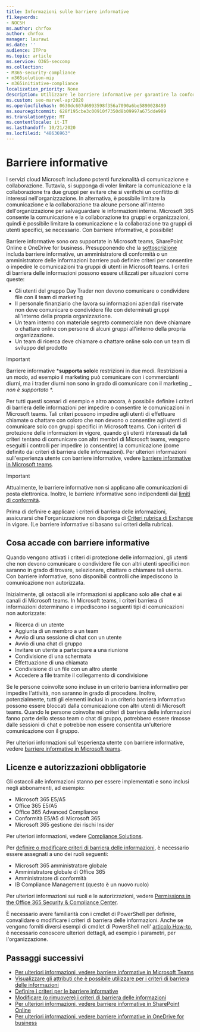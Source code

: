 ```yaml
---
title: Informazioni sulle barriere informative
f1.keywords:
- NOCSH
ms.author: chrfox
author: chrfox
manager: laurawi
ms.date: ''
audience: ITPro
ms.topic: article
ms.service: O365-seccomp
ms.collection:
- M365-security-compliance
- m365solution-mip
- m365initiative-compliance
localization_priority: None
description: Utilizzare le barriere informative per garantire la conformità della comunicazione tramite Microsoft teams all'interno dell'organizzazione.
ms.custom: seo-marvel-apr2020
ms.openlocfilehash: 0630dc607d6993598f356a7090a6be5890028499
ms.sourcegitcommit: 628f195cbe3c00910f7350d8b09997a675dde989
ms.translationtype: MT
ms.contentlocale: it-IT
ms.lasthandoff: 10/21/2020
ms.locfileid: "48636963"
---
```

# <a name="information-barriers"></a>Barriere informative

I servizi cloud Microsoft includono potenti funzionalità di comunicazione e collaborazione. Tuttavia, si supponga di voler limitare la comunicazione e la collaborazione tra due gruppi per evitare che si verifichi un conflitto di interessi nell'organizzazione. In alternativa, è possibile limitare la comunicazione e la collaborazione tra alcune persone all'interno dell'organizzazione per salvaguardare le informazioni interne. Microsoft 365 consente la comunicazione e la collaborazione tra gruppi e organizzazioni, quindi è possibile limitare la comunicazione e la collaborazione tra gruppi di utenti specifici, se necessario. Con barriere informative, è possibile! 

Barriere informative sono ora supportate in Microsoft teams, SharePoint Online e OneDrive for business. Presupponendo che la [sottoscrizione](#required-licenses-and-permissions) includa barriere informative, un amministratore di conformità o un amministratore delle informazioni barriere può definire criteri per consentire o impedire le comunicazioni tra gruppi di utenti in Microsoft teams. I criteri di barriera delle informazioni possono essere utilizzati per situazioni come queste:

- Gli utenti del gruppo Day Trader non devono comunicare o condividere file con il team di marketing
- Il personale finanziario che lavora su informazioni aziendali riservate non deve comunicare o condividere file con determinati gruppi all'interno della propria organizzazione.
- Un team interno con materiale segreto commerciale non deve chiamare o chattare online con persone di alcuni gruppi all'interno della propria organizzazione.
- Un team di ricerca deve chiamare o chattare online solo con un team di sviluppo del prodotto

> [!IMPORTANT]
> Barriere informative ***supporta solo**le restrizioni in due modi. Restrizioni a un modo, ad esempio il marketing può comunicare con i commercianti diurni, ma i trader diurni non sono in grado di comunicare con il marketing _ *_non è supportato_* *.

Per tutti questi scenari di esempio e altro ancora, è possibile definire i criteri di barriera delle informazioni per impedire o consentire le comunicazioni in Microsoft teams. Tali criteri possono impedire agli utenti di effettuare chiamate o chattare con coloro che non devono o consentire agli utenti di comunicare solo con gruppi specifici in Microsoft teams. Con i criteri di protezione delle informazioni in vigore, quando gli utenti interessati da tali criteri tentano di comunicare con altri membri di Microsoft teams, vengono eseguiti i controlli per impedire (o consentire) la comunicazione (come definito dai criteri di barriera delle informazioni). Per ulteriori informazioni sull'esperienza utente con barriere informative, vedere [barriere informative in Microsoft teams](https://docs.microsoft.com/MicrosoftTeams/information-barriers-in-teams).

> [!IMPORTANT]
> Attualmente, le barriere informative non si applicano alle comunicazioni di posta elettronica. Inoltre, le barriere informative sono indipendenti dai [limiti di conformità](set-up-compliance-boundaries.md).<p>Prima di definire e applicare i criteri di barriera delle informazioni, assicurarsi che l'organizzazione non disponga di [Criteri rubrica di Exchange](https://docs.microsoft.com/exchange/address-books/address-book-policies/address-book-policies) in vigore. (Le barriere informative si basano sui criteri della rubrica). 

## <a name="what-happens-with-information-barriers"></a>Cosa accade con barriere informative

Quando vengono attivati i criteri di protezione delle informazioni, gli utenti che non devono comunicare o condividere file con altri utenti specifici non saranno in grado di trovare, selezionare, chattare o chiamare tali utente. Con barriere informative, sono disponibili controlli che impediscono la comunicazione non autorizzata.

Inizialmente, gli ostacoli alle informazioni si applicano solo alle chat e ai canali di Microsoft teams. In Microsoft teams, i criteri barriera di informazioni determinano e impediscono i seguenti tipi di comunicazioni non autorizzate:

- Ricerca di un utente
- Aggiunta di un membro a un team
- Avvio di una sessione di chat con un utente
- Avvio di una chat di gruppo
- Invitare un utente a partecipare a una riunione
- Condivisione di una schermata
- Effettuazione di una chiamata
- Condivisione di un file con un altro utente
- Accedere a file tramite il collegamento di condivisione 

Se le persone coinvolte sono incluse in un criterio barriera informativo per impedire l'attività, non saranno in grado di procedere. Inoltre, potenzialmente, tutti gli elementi inclusi in un criterio barriera informativo possono essere bloccati dalla comunicazione con altri utenti di Microsoft teams. Quando le persone coinvolte nei criteri di barriera delle informazioni fanno parte dello stesso team o chat di gruppo, potrebbero essere rimosse dalle sessioni di chat e potrebbe non essere consentita un'ulteriore comunicazione con il gruppo.

Per ulteriori informazioni sull'esperienza utente con barriere informative, vedere [barriere informative in Microsoft teams](https://docs.microsoft.com/MicrosoftTeams/information-barriers-in-teams).

## <a name="required-licenses-and-permissions"></a>Licenze e autorizzazioni obbligatorie

Gli ostacoli alle informazioni stanno per essere implementati e sono inclusi negli abbonamenti, ad esempio:

- Microsoft 365 E5/A5
- Office 365 E5/A5
- Office 365 Advanced Compliance
- Conformità E5/A5 di Microsoft 365
- Microsoft 365 gestione dei rischi Insider

Per ulteriori informazioni, vedere [Compliance Solutions](https://products.office.com/business/security-and-compliance/compliance-solutions).

Per [definire o modificare criteri di barriera delle informazioni](information-barriers-policies.md), è necessario essere assegnati a uno dei ruoli seguenti:

- Microsoft 365 amministratore globale
- Amministratore globale di Office 365
- Amministratore di conformità
- IB Compliance Management (questo è un nuovo ruolo)

Per ulteriori informazioni sui ruoli e le autorizzazioni, vedere [Permissions in the Office 365 Security & Compliance Center](../security/office-365-security/protect-against-threats.md).

È necessario avere familiarità con i cmdlet di PowerShell per definire, convalidare o modificare i criteri di barriera delle informazioni. Anche se vengono forniti diversi esempi di cmdlet di PowerShell nell' [articolo How-to](information-barriers-policies.md), è necessario conoscere ulteriori dettagli, ad esempio i parametri, per l'organizzazione.

## <a name="next-steps"></a>Passaggi successivi

- [Per ulteriori informazioni, vedere barriere informative in Microsoft Teams](https://docs.microsoft.com/MicrosoftTeams/information-barriers-in-teams)
- [Visualizzare gli attributi che è possibile utilizzare per i criteri di barriera delle informazioni](information-barriers-attributes.md)
- [Definire i criteri per le barriere informative](information-barriers-policies.md)
- [Modificare (o rimuovere) i criteri di barriera delle informazioni](information-barriers-edit-segments-policies.md)
- [Per ulteriori informazioni, vedere barriere informative in SharePoint Online](https://docs.microsoft.com/sharepoint/information-barriers)
- [Per ulteriori informazioni, vedere barriere informative in OneDrive for business](https://docs.microsoft.com/onedrive/information-barriers)
